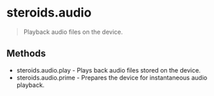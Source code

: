 steroids.audio
==========

> Playback audio files on the device.


Methods
-------
- steroids.audio.play - Plays back audio files stored on the device.
- steroids.audio.prime - Prepares the device for instantaneous audio playback.

